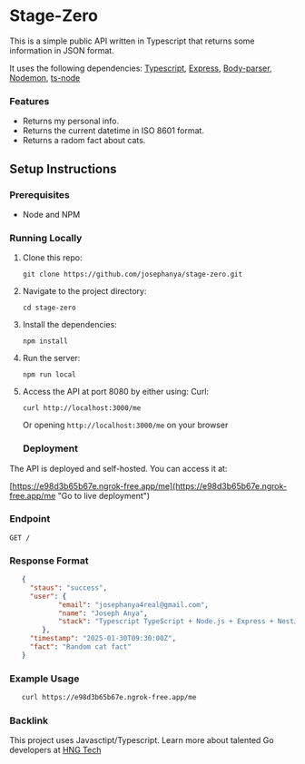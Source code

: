 # Stage-Zero

This is a simple public API written in Typescript that returns some information in JSON format.

It uses the following dependencies: [Typescript](https://www.npmjs.com/package/typescript "typescript"), [Express](https://www.npmjs.com/package/express "express"), [Body-parser](https://www.npmjs.com/package/body-parser "body-parser"), [Nodemon](https://www.npmjs.com/package/nodemon "nodemon"), [ts-node](https://www.npmjs.com/package/ts-node "ts-node")

### Features

- Returns my personal info.
- Returns the current datetime in ISO 8601 format.
- Returns a radom fact about cats.

## Setup Instructions

### Prerequisites

- Node and NPM

### Running Locally

1. Clone this repo:

   ```
   git clone https://github.com/josephanya/stage-zero.git

   ```
2. Navigate to the project directory:

   ```
   cd stage-zero
   ```
3. Install the dependencies:

   ```
   npm install
   ```
3. Run the server:

   ```
   npm run local
   ```
4. Access the API at port 8080 by either using:
   Curl:

   ```
   curl http://localhost:3000/me
   ```

   Or opening ``http://localhost:3000/me`` on your browser

   ### Deployment

The API is deployed and self-hosted. You can access it at:

[https://e98d3b65b67e.ngrok-free.app/me](https://e98d3b65b67e.ngrok-free.app/me "Go to live deployment")

### Endpoint

```
GET /
```

### Response Format

```json
   {
     "staus": "success",
     "user": {
            "email": "josephanya4real@gmail.com",
            "name": "Joseph Anya",
            "stack": "Typescript TypeScript + Node.js + Express + NestJS + MongoDB + PostgreSQL"
        },
     "timestamp": "2025-01-30T09:30:00Z",
     "fact": "Random cat fact"
   }
```

### Example Usage


```bash
   curl https://e98d3b65b67e.ngrok-free.app/me
```

### Backlink

This project uses Javasctipt/Typescript. Learn more about talented Go developers at [HNG Tech](https://hng.tech/hire/javascript-developers "Hire Go devs")